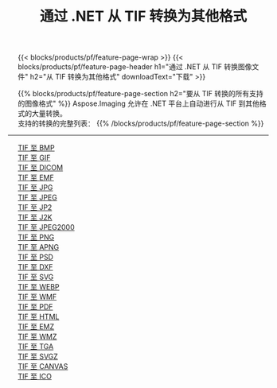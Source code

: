 ﻿---
title: 通过 .NET 从 TIF 转换为其他格式 
weight: 3920
url: /zh-hans/net/conversion/from/tif 
lang: zh-hans
langdirlevel: 2
locales: zh-hans,ja,it,ru,de,es,fr,nl,id,lt,pl,pt,vi,tr,ko,zh-hant,ar,hi,th,sv,cs,uk,he
description: 使用 Aspose.Imaging，您可以轻松地将 TIF 转换为其他格式
---

{{< blocks/products/pf/feature-page-wrap >}}
{{< blocks/products/pf/feature-page-header h1="通过 .NET 从 TIF 转换图像文件" h2="从 TIF 转换为其他格式" downloadText="下载" >}}


{{% blocks/products/pf/feature-page-section  h2="要从 TIF 转换的所有支持的图像格式" %}}
Aspose.Imaging 允许在 .NET 平台上自动进行从 TIF 到其他格式的大量转换。
<br/>
支持的转换的完整列表：
{{% /blocks/products/pf/feature-page-section %}}
<div class="container-fluid productfamilypage bg-gray">
    <div class="convertypes bg-gray agp-content section">
        <div class="container">
		<hr style="margin-left:-20px;"/>
		<div class="row other-converters">
		    <div class='col-md-2 other-converter remove-lp remove-rp'><a href="/imaging/zh-hans/net/conversion/tif-to-bmp" >TIF 至 BMP</a></div><div class='col-md-2 other-converter remove-lp remove-rp'><a href="/imaging/zh-hans/net/conversion/tif-to-gif" >TIF 至 GIF</a></div><div class='col-md-2 other-converter remove-lp remove-rp'><a href="/imaging/zh-hans/net/conversion/tif-to-dicom" >TIF 至 DICOM</a></div><div class='col-md-2 other-converter remove-lp remove-rp'><a href="/imaging/zh-hans/net/conversion/tif-to-emf" >TIF 至 EMF</a></div><div class='col-md-2 other-converter remove-lp remove-rp'><a href="/imaging/zh-hans/net/conversion/tif-to-jpg" >TIF 至 JPG</a></div><div class='col-md-2 other-converter remove-lp remove-rp'><a href="/imaging/zh-hans/net/conversion/tif-to-jpeg" >TIF 至 JPEG</a></div><div class='col-md-2 other-converter remove-lp remove-rp'><a href="/imaging/zh-hans/net/conversion/tif-to-jp2" >TIF 至 JP2</a></div><div class='col-md-2 other-converter remove-lp remove-rp'><a href="/imaging/zh-hans/net/conversion/tif-to-j2k" >TIF 至 J2K</a></div><div class='col-md-2 other-converter remove-lp remove-rp'><a href="/imaging/zh-hans/net/conversion/tif-to-jpeg2000" >TIF 至 JPEG2000</a></div><div class='col-md-2 other-converter remove-lp remove-rp'><a href="/imaging/zh-hans/net/conversion/tif-to-png" >TIF 至 PNG</a></div><div class='col-md-2 other-converter remove-lp remove-rp'><a href="/imaging/zh-hans/net/conversion/tif-to-apng" >TIF 至 APNG</a></div><div class='col-md-2 other-converter remove-lp remove-rp'><a href="/imaging/zh-hans/net/conversion/tif-to-psd" >TIF 至 PSD</a></div><div class='col-md-2 other-converter remove-lp remove-rp'><a href="/imaging/zh-hans/net/conversion/tif-to-dxf" >TIF 至 DXF</a></div><div class='col-md-2 other-converter remove-lp remove-rp'><a href="/imaging/zh-hans/net/conversion/tif-to-svg" >TIF 至 SVG</a></div><div class='col-md-2 other-converter remove-lp remove-rp'><a href="/imaging/zh-hans/net/conversion/tif-to-webp" >TIF 至 WEBP</a></div><div class='col-md-2 other-converter remove-lp remove-rp'><a href="/imaging/zh-hans/net/conversion/tif-to-wmf" >TIF 至 WMF</a></div><div class='col-md-2 other-converter remove-lp remove-rp'><a href="/imaging/zh-hans/net/conversion/tif-to-pdf" >TIF 至 PDF</a></div><div class='col-md-2 other-converter remove-lp remove-rp'><a href="/imaging/zh-hans/net/conversion/tif-to-html" >TIF 至 HTML</a></div><div class='col-md-2 other-converter remove-lp remove-rp'><a href="/imaging/zh-hans/net/conversion/tif-to-emz" >TIF 至 EMZ</a></div><div class='col-md-2 other-converter remove-lp remove-rp'><a href="/imaging/zh-hans/net/conversion/tif-to-wmz" >TIF 至 WMZ</a></div><div class='col-md-2 other-converter remove-lp remove-rp'><a href="/imaging/zh-hans/net/conversion/tif-to-tga" >TIF 至 TGA</a></div><div class='col-md-2 other-converter remove-lp remove-rp'><a href="/imaging/zh-hans/net/conversion/tif-to-svgz" >TIF 至 SVGZ</a></div><div class='col-md-2 other-converter remove-lp remove-rp'><a href="/imaging/zh-hans/net/conversion/tif-to-canvas" >TIF 至 CANVAS</a></div><div class='col-md-2 other-converter remove-lp remove-rp'><a href="/imaging/zh-hans/net/conversion/tif-to-ico" >TIF 至 ICO</a></div>
                </div>
        </div>
    </div>
</div>
<br/>

